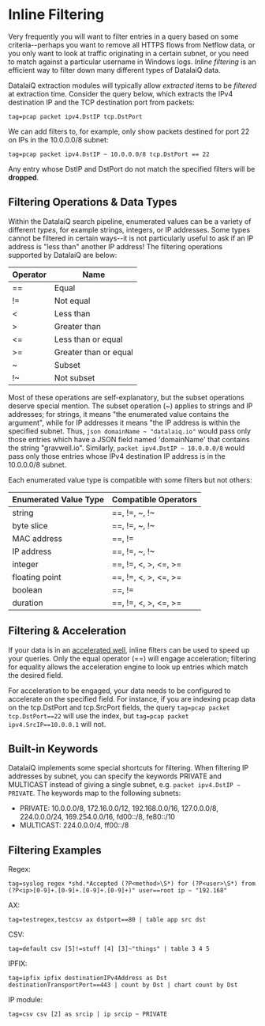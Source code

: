 # Inline Filtering

Very frequently you will want to filter entries in a query based on some criteria--perhaps you want to remove all HTTPS flows from Netflow data, or you only want to look at traffic originating in a certain subnet, or you need to match against a particular username in Windows logs. *Inline filtering* is an efficient way to filter down many different types of DatalaiQ data.

DatalaiQ extraction modules will typically allow *extracted* items to be *filtered* at extraction time. Consider the query below, which extracts the IPv4 destination IP and the TCP destination port from packets:

```
tag=pcap packet ipv4.DstIP tcp.DstPort
```

We can add filters to, for example, only show packets destined for port 22 on IPs in the 10.0.0.0/8 subnet:

```
tag=pcap packet ipv4.DstIP ~ 10.0.0.0/8 tcp.DstPort == 22
```

Any entry whose DstIP and DstPort do not match the specified filters will be **dropped**.

## Filtering Operations & Data Types

Within the DatalaiQ search pipeline, enumerated values can be a variety of different *types*, for example strings, integers, or IP addresses. Some types cannot be filtered in certain ways--it is not particularly useful to ask if an IP address is "less than" another IP address! The filtering operations supported by DatalaiQ are below:

| Operator | Name |
|----------|------|
| == | Equal |
| != | Not equal |
| < | Less than |
| > | Greater than |
| <= | Less than or equal |
| >= | Greater than or equal |
| ~ | Subset |
| !~ | Not subset |

Most of these operations are self-explanatory, but the subset operations deserve special mention. The subset operation (~) applies to strings and IP addresses; for strings, it means "the enumerated value contains the argument", while for IP addresses it means "the IP address is within the specified subnet. Thus, `json domainName ~ "datalaiq.io"` would pass only those entries which have a JSON field named 'domainName' that contains the string "gravwell.io". Similarly, `packet ipv4.DstIP ~ 10.0.0.0/8` would pass only those entries whose IPv4 destination IP address is in the 10.0.0.0/8 subnet.

Each enumerated value type is compatible with some filters but not others:

| Enumerated Value Type | Compatible Operators |
|-----------------------|----------------------|
| string | ==, !=, ~, !~
| byte slice | ==, !=, ~, !~
| MAC address | ==, !=
| IP address | ==, !=, ~, !~
| integer | ==, !=, <, >, <=, >=
| floating point | ==, !=, <, >, <=, >=
| boolean | ==, !=
| duration | ==, !=, <, >, <=, >=

## Filtering & Acceleration

If your data is in an [accelerated well](#!configuration/accelerators.md), inline filters can be used to speed up your queries. Only the equal operator (==) will engage acceleration; filtering for equality allows the acceleration engine to look up entries which match the desired field.

For acceleration to be engaged, your data needs to be configured to accelerate on the specified field. For instance, if you are indexing pcap data on the tcp.DstPort and tcp.SrcPort fields, the query `tag=pcap packet tcp.DstPort==22` will use the index, but `tag=pcap packet ipv4.SrcIP==10.0.0.1` will not.

## Built-in Keywords

DatalaiQ implements some special shortcuts for filtering. When filtering IP addresses by subnet, you can specify the keywords PRIVATE and MULTICAST instead of giving a single subnet, e.g. `packet ipv4.DstIP ~ PRIVATE`. The keywords map to the following subnets:

* PRIVATE: 10.0.0.0/8, 172.16.0.0/12, 192.168.0.0/16, 127.0.0.0/8, 224.0.0.0/24, 169.254.0.0/16, fd00::/8, fe80::/10
* MULTICAST: 224.0.0.0/4, ff00::/8

## Filtering Examples

Regex:

```
tag=syslog regex *shd.*Accepted (?P<method>\S*) for (?P<user>\S*) from (?P<ip>[0-9]+.[0-9]+.[0-9]+.[0-9]+)" user==root ip ~ "192.168"
```

AX:

```
tag=testregex,testcsv ax dstport==80 | table app src dst
```

CSV:

```
tag=default csv [5]!=stuff [4] [3]~"things" | table 3 4 5
```

IPFIX:

```
tag=ipfix ipfix destinationIPv4Address as Dst destinationTransportPort==443 | count by Dst | chart count by Dst
```

IP module:

```
tag=csv csv [2] as srcip | ip srcip ~ PRIVATE
```
